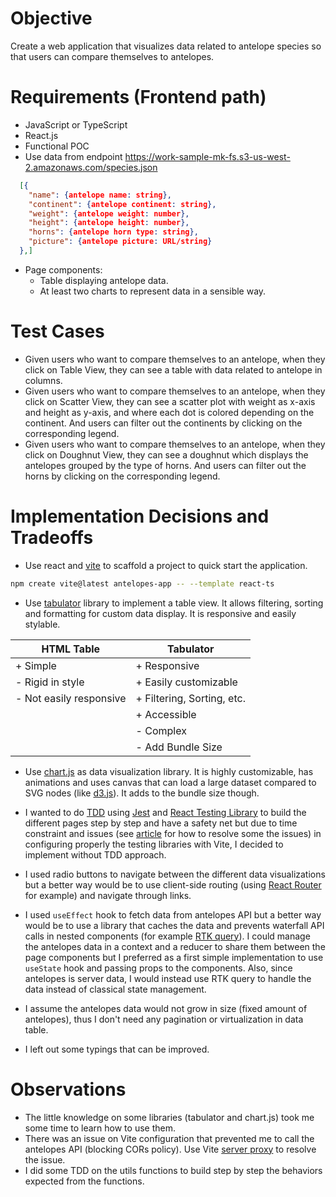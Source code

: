 # Objective

Create a web application that visualizes data related to antelope species so that users can compare themselves to antelopes.

# Requirements (Frontend path)

- JavaScript or TypeScript
- React.js
- Functional POC
- Use data from endpoint https://work-sample-mk-fs.s3-us-west-2.amazonaws.com/species.json
```json
  [{
    "name": {antelope name: string},
    "continent": {antelope continent: string},
    "weight": {antelope weight: number},
    "height": {antelope height: number},
    "horns": {antelope horn type: string},
    "picture": {antelope picture: URL/string}
  },]
```
- Page components:
  - Table displaying antelope data.
  - At least two charts to represent data in a sensible way.

# Test Cases

- Given users who want to compare themselves to an antelope, when they click on Table View, they can see a table with data related to antelope in columns.
- Given users who want to compare themselves to an antelope, when they click on Scatter View, they can see a scatter plot with weight as x-axis and height as y-axis, and where each dot is colored depending on the continent. And users can filter out the continents by clicking on the corresponding legend.
- Given users who want to compare themselves to an antelope, when they click on Doughnut View, they can see a doughnut which displays the antelopes grouped by the type of horns. And users can filter out the horns by clicking on the corresponding legend.

# Implementation Decisions and Tradeoffs

- Use react and [vite](https://vitejs.dev/guide/) to scaffold a project to quick start the application.

```bash
npm create vite@latest antelopes-app -- --template react-ts
```

- Use [tabulator](https://tabulator.info/) library to implement a table view. It allows filtering, sorting and formatting for custom data display. It is responsive and easily stylable.

| HTML Table              | Tabulator                  |
| ----------------------- | -------------------------- |
| + Simple                | + Responsive               |
| - Rigid in style        | + Easily customizable      |
| - Not easily responsive | + Filtering, Sorting, etc. |
|                         | + Accessible               |
|                         | - Complex                  |
|                         | - Add Bundle Size          |

- Use [chart.js](https://www.chartjs.org/) as data visualization library. It is highly customizable, has animations and uses canvas that can load a large dataset compared to SVG nodes (like [d3.js](https://d3js.org/)). It adds to the bundle size though.

- I wanted to do [TDD](https://en.wikipedia.org/wiki/Test-driven_development) using [Jest](https://jestjs.io/docs/getting-started#using-typescript) and [React Testing Library](https://testing-library.com/docs/react-testing-library/intro/) to build the different pages step by step and have a safety net but due to time constraint and issues (see [article](https://dev.to/hannahadora/jest-testing-with-vite-and-react-typescript-4bap) for how to resolve some the issues) in configuring properly the testing libraries with Vite, I decided to implement without TDD approach.

- I used radio buttons to navigate between the different data visualizations but a better way would be to use client-side routing (using [React Router](https://reactrouter.com/en/main) for example) and navigate through links.

- I used `useEffect` hook to fetch data from antelopes API but a better way would be to use a library that caches the data and prevents waterfall API calls in nested components (for example [RTK query](https://redux-toolkit.js.org/rtk-query/overview)). I could manage the antelopes data in a context and a reducer to share them between the page components but I preferred as a first simple implementation to use `useState` hook and passing props to the components. Also, since antelopes is server data, I would instead use RTK query to handle the data instead of classical state management.

- I assume the antelopes data would not grow in size (fixed amount of antelopes), thus I don't need any pagination or virtualization in data table.

- I left out some typings that can be improved.

# Observations

- The little knowledge on some libraries (tabulator and chart.js) took me some time to learn how to use them.
- There was an issue on Vite configuration that prevented me to call the antelopes API (blocking CORs policy). Use Vite [server proxy](https://vitejs.dev/config/server-options.html#server-proxy) to resolve the issue.
- I did some TDD on the utils functions to build step by step the behaviors expected from the functions.
